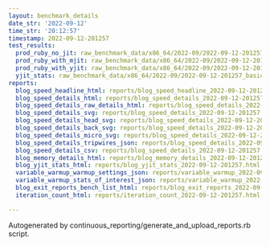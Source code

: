 ```yaml
---
layout: benchmark_details
date_str: '2022-09-12'
time_str: '20:12:57'
timestamp: 2022-09-12-201257
test_results:
  prod_ruby_no_jit: raw_benchmark_data/x86_64/2022-09/2022-09-12-201257_basic_benchmark_prod_ruby_no_jit.json
  prod_ruby_with_mjit: raw_benchmark_data/x86_64/2022-09/2022-09-12-201257_basic_benchmark_prod_ruby_with_mjit.json
  prod_ruby_with_yjit: raw_benchmark_data/x86_64/2022-09/2022-09-12-201257_basic_benchmark_prod_ruby_with_yjit.json
  yjit_stats: raw_benchmark_data/x86_64/2022-09/2022-09-12-201257_basic_benchmark_yjit_stats.json
reports:
  blog_speed_headline_html: reports/blog_speed_headline_2022-09-12-201257.html
  blog_speed_details_html: reports/blog_speed_details_2022-09-12-201257.html
  blog_speed_details_raw_details_html: reports/blog_speed_details_2022-09-12-201257.raw_details.html
  blog_speed_details_svg: reports/blog_speed_details_2022-09-12-201257.svg
  blog_speed_details_head_svg: reports/blog_speed_details_2022-09-12-201257.head.svg
  blog_speed_details_back_svg: reports/blog_speed_details_2022-09-12-201257.back.svg
  blog_speed_details_micro_svg: reports/blog_speed_details_2022-09-12-201257.micro.svg
  blog_speed_details_tripwires_json: reports/blog_speed_details_2022-09-12-201257.tripwires.json
  blog_speed_details_csv: reports/blog_speed_details_2022-09-12-201257.csv
  blog_memory_details_html: reports/blog_memory_details_2022-09-12-201257.html
  blog_yjit_stats_html: reports/blog_yjit_stats_2022-09-12-201257.html
  variable_warmup_warmup_settings_json: reports/variable_warmup_2022-09-12-201257.warmup_settings.json
  variable_warmup_stats_of_interest_json: reports/variable_warmup_2022-09-12-201257.stats_of_interest.json
  blog_exit_reports_bench_list_html: reports/blog_exit_reports_2022-09-12-201257.bench_list.html
  iteration_count_html: reports/iteration_count_2022-09-12-201257.html

---
```

Autogenerated by continuous_reporting/generate_and_upload_reports.rb script.
